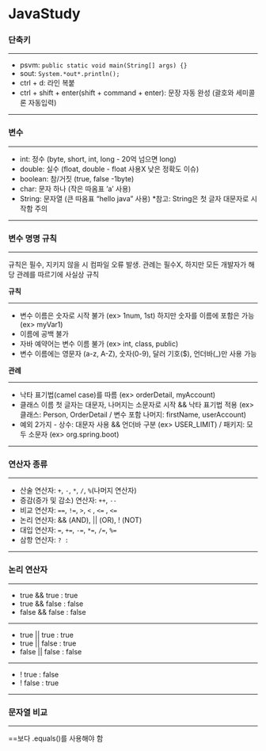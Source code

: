 # JavaStudy

### 단축키

---

- psvm: `public static void main(String[] args) {}`
- sout: `System.*out*.println();`
- ctrl + d: 라인 복붙
- ctrl + shift + enter(shift + command + enter): 문장 자동 완성 (괄호와 세미콜론 자동입력)

---

### 변수

---

- int: 정수 (byte, short, int, long - 20억 넘으면 long)
- double: 실수 (float, double - float 사용X 낮은 정확도 이슈)
- boolean: 참/거짓 (true, false -1byte)
- char: 문자 하나 (작은 따옴표 ’a’ 사용)
- String: 문자열 (큰 따옴표 “hello java” 사용) *참고: String은 첫 글자 대문자로 시작함 주의

---

### 변수 명명 규칙

---

규칙은 필수, 지키지 않을 시 컴파일 오류 발생. 관례는 필수X, 하지만 모든 개발자가 해당 관례를 따르기에 사실상 규칙

**규칙**

---

- 변수 이름은 숫자로 시작 불가 (ex> 1num, 1st) 하지만 숫자를 이름에 포함은 가능 (ex> myVar1)
- 이름에 공백 불가
- 자바 예약어는 변수 이름 불가 (ex> int, class, public)
- 변수 이름에는 영문자 (a-z, A-Z), 숫자(0-9), 달러 기호($), 언더바(_)만 사용 가능

**관례**

---

- 낙타 표기법(camel case)를 따름 (ex> orderDetail, myAccount)
- 클래스 이름 첫 글자는 대문자, 나머지는 소문자로 시작 && 낙타 표기법 적용 (ex> 클래스: Person, OrderDetail / 변수 포함 나머지: firstName, userAccount)
- 예외 2가지 - 상수: 대문자 사용 && 언더바 구분 (ex> USER_LIMIT) / 패키지: 모두 소문자 (ex> org.spring.boot)

---

### 연산자 종류

---

- 산술 연산자:   `+`, `-`,   `*`,   `/`,   `%`(나머지 연산자)
- 증감(증가 및 감소) 연산자:   `++`, `--`
- 비교 연산자:   `==`,   `!=`, `>`, `<` , `<=` , `<=`
- 논리 연산자: && (AND), || (OR), ! (NOT)
- 대입 연산자: `=`, `+=`, `-=`, `*=`, `/=`, `%=`
- 삼항 연산자: `? :`

---

### 논리 연산자

---

- true && true : true
- true && false : false
- false && false : false

---

- true || true : true
- true || false : true
- false || false : false

---

- ! true : false
- ! false : true

---

### 문자열 비교

---

==보다 .equals()를 사용해야 함
